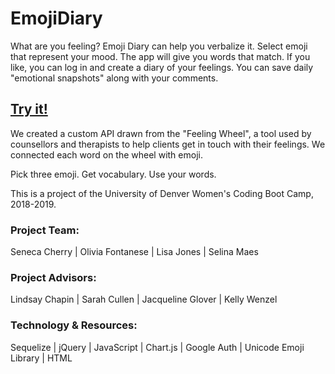 # EmojiDiary

What are you feeling? Emoji Diary can help you verbalize it. Select emoji that represent your mood. The app will give you words that match. If you like, you can log in and create a diary of your feelings. You can save daily "emotional snapshots" along with your comments.

## [Try it!](https://protected-shore-68318.herokuapp.com/)

We created a custom API drawn from the "Feeling Wheel", a tool used by counsellors and therapists to help clients get in touch with their feelings. We connected each word on the wheel with emoji.

Pick three emoji. Get vocabulary. Use your words.

This is a project of the University of Denver Women's Coding Boot Camp, 2018-2019.

### Project Team:
Seneca Cherry | 
Olivia Fontanese | 
Lisa Jones | 
Selina Maes

### Project Advisors:
Lindsay Chapin | 
Sarah Cullen | 
Jacqueline Glover | 
Kelly Wenzel

### Technology & Resources:
Sequelize | 
jQuery | 
JavaScript | 
Chart.js |
Google Auth | 
Unicode Emoji Library | 
HTML




